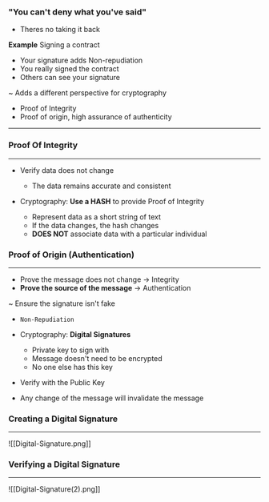 ### "You can't deny what you've said"
- Theres no taking it back

**Example**
Signing a contract
- Your signature adds Non-repudiation
- You really signed the contract
- Others can see your signature

~ Adds a different perspective for cryptography
- Proof of Integrity
- Proof of origin, high assurance of authenticity

------

### Proof Of Integrity
---
- Verify data does not change
	- The data remains accurate and consistent

- Cryptography: **Use a HASH** to provide Proof of Integrity
	- Represent data as a short string of text
	- If the data changes, the hash changes
	- **DOES NOT** associate data with a particular individual




### Proof of Origin (Authentication)
----
- Prove the message does not change -> Integrity
- **Prove the source of the message** -> Authentication

~ Ensure the signature isn't fake
- `Non-Repudiation`

- Cryptography: **Digital Signatures**
	- Private key to sign with
	- Message doesn't need to be encrypted
	- No one else has this key
- Verify with the Public Key
- Any change of the message will invalidate the message



### Creating a Digital Signature
----
![[Digital-Signature.png]]



### Verifying a Digital Signature
----
![[Digital-Signature(2).png]]
